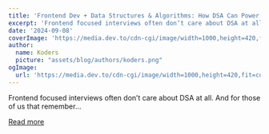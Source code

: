 ```yaml
---
title: 'Frontend Dev + Data Structures & Algorithms: How DSA Can Power Your React App ⚡'
excerpt: 'Frontend focused interviews often don’t care about DSA at all.  And for those of us that remember...'
date: '2024-09-08'
coverImage: 'https://media.dev.to/cdn-cgi/image/width=1000,height=420,fit=cover,gravity=auto,format=auto/https%3A%2F%2Fdev-to-uploads.s3.amazonaws.com%2Fuploads%2Farticles%2Fivfpbxw46rklqj40wtqy.png'
author:
  name: Koders
  picture: "assets/blog/authors/koders.png"
ogImage:
  url: 'https://media.dev.to/cdn-cgi/image/width=1000,height=420,fit=cover,gravity=auto,format=auto/https%3A%2F%2Fdev-to-uploads.s3.amazonaws.com%2Fuploads%2Farticles%2Fivfpbxw46rklqj40wtqy.png'
---
```


Frontend focused interviews often don’t care about DSA at all.  And for those of us that remember...

[Read more](https://dev.to/jayantbh/frontend-dev-data-structures-algorithms-how-dsa-can-power-your-react-app-491a)
